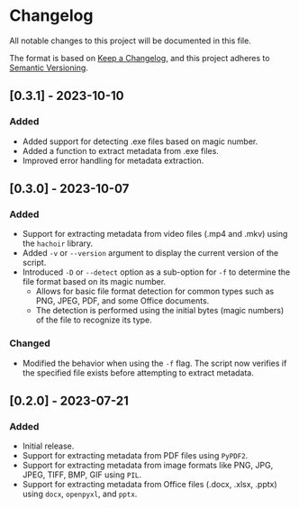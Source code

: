 # Changelog

All notable changes to this project will be documented in this file.

The format is based on [Keep a Changelog](https://keepachangelog.com/en/1.0.0/), and this project adheres to [Semantic Versioning](https://semver.org/spec/v2.0.0.html).

## [0.3.1] - 2023-10-10
### Added
- Added support for detecting .exe files based on magic number.
- Added a function to extract metadata from .exe files.
- Improved error handling for metadata extraction.

## [0.3.0] - 2023-10-07

### Added
- Support for extracting metadata from video files (.mp4 and .mkv) using the `hachoir` library.
- Added `-v` or `--version` argument to display the current version of the script.
- Introduced `-D` or `--detect` option as a sub-option for `-f` to determine the file format based on its magic number.
  - Allows for basic file format detection for common types such as PNG, JPEG, PDF, and some Office documents.
  - The detection is performed using the initial bytes (magic numbers) of the file to recognize its type.

### Changed
- Modified the behavior when using the `-f` flag. The script now verifies if the specified file exists before attempting to extract metadata.

## [0.2.0] - 2023-07-21

### Added
- Initial release.
- Support for extracting metadata from PDF files using `PyPDF2`.
- Support for extracting metadata from image formats like PNG, JPG, JPEG, TIFF, BMP, GIF using `PIL`.
- Support for extracting metadata from Office files (.docx, .xlsx, .pptx) using `docx`, `openpyxl`, and `pptx`.